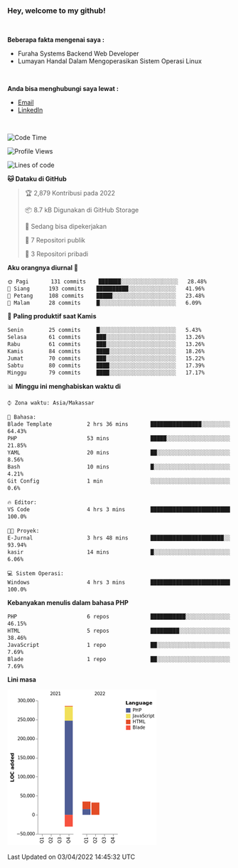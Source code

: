<h3>Hey, welcome to my github!</h3>

<br>

<p><strong>Beberapa fakta mengenai saya :</strong></p>

<ul>
  <li>Furaha Systems Backend Web Developer</li>
  <li>Lumayan Handal Dalam Mengoperasikan Sistem Operasi Linux</li>
</ul>

<br>

<p><strong>Anda bisa menghubungi saya lewat :</strong></p>

<ul>
  <li><a href="mailto:renaldiapriyanto419@gmail.com">Email</a></li>
  <li><a href="https://www.linkedin.com/in/renaldi-kadang-314314206/">LinkedIn</a></li>
</ul>

<br>

<!--START_SECTION:waka-->
![Code Time](http://img.shields.io/badge/Code%20Time-51%20hrs%2054%20mins-blue)

![Profile Views](http://img.shields.io/badge/Profil%20dilihat-1-blue)

![Lines of code](https://img.shields.io/badge/Sejak%20Hello%20World%20aku%20telah%20menulis-323%20Thousand%20baris%20kode-blue)

**🐱 Dataku di GitHub** 

> 🏆 2,879 Kontribusi pada 2022
 > 
> 📦 8.7 kB Digunakan di GitHub Storage 
 > 
> 💼 Sedang bisa dipekerjakan
 > 
> 📜 7 Repositori publik 
 > 
> 🔑 3 Repositori pribadi  
 > 
**Aku orangnya diurnal 🐤** 

```text
🌞 Pagi       131 commits    ███████░░░░░░░░░░░░░░░░░░   28.48% 
🌆 Siang      193 commits    ██████████░░░░░░░░░░░░░░░   41.96% 
🌃 Petang     108 commits    █████░░░░░░░░░░░░░░░░░░░░   23.48% 
🌙 Malam      28 commits     █░░░░░░░░░░░░░░░░░░░░░░░░   6.09%

```
📅 **Paling produktif saat Kamis** 

```text
Senin        25 commits     █░░░░░░░░░░░░░░░░░░░░░░░░   5.43% 
Selasa       61 commits     ███░░░░░░░░░░░░░░░░░░░░░░   13.26% 
Rabu         61 commits     ███░░░░░░░░░░░░░░░░░░░░░░   13.26% 
Kamis        84 commits     ████░░░░░░░░░░░░░░░░░░░░░   18.26% 
Jumat        70 commits     ███░░░░░░░░░░░░░░░░░░░░░░   15.22% 
Sabtu        80 commits     ████░░░░░░░░░░░░░░░░░░░░░   17.39% 
Minggu       79 commits     ████░░░░░░░░░░░░░░░░░░░░░   17.17%

```


📊 **Minggu ini menghabiskan waktu di** 

```text
⌚︎ Zona waktu: Asia/Makassar

💬 Bahasa: 
Blade Template           2 hrs 36 mins       ████████████████░░░░░░░░░   64.43% 
PHP                      53 mins             █████░░░░░░░░░░░░░░░░░░░░   21.85% 
YAML                     20 mins             ██░░░░░░░░░░░░░░░░░░░░░░░   8.56% 
Bash                     10 mins             █░░░░░░░░░░░░░░░░░░░░░░░░   4.21% 
Git Config               1 min               ░░░░░░░░░░░░░░░░░░░░░░░░░   0.6%

🔥 Editor: 
VS Code                  4 hrs 3 mins        █████████████████████████   100.0%

🐱‍💻 Proyek: 
E-Jurnal                 3 hrs 48 mins       ███████████████████████░░   93.94% 
kasir                    14 mins             █░░░░░░░░░░░░░░░░░░░░░░░░   6.06%

💻 Sistem Operasi: 
Windows                  4 hrs 3 mins        █████████████████████████   100.0%

```

**Kebanyakan menulis dalam bahasa PHP** 

```text
PHP                      6 repos             ███████████░░░░░░░░░░░░░░   46.15% 
HTML                     5 repos             █████████░░░░░░░░░░░░░░░░   38.46% 
JavaScript               1 repo              ██░░░░░░░░░░░░░░░░░░░░░░░   7.69% 
Blade                    1 repo              ██░░░░░░░░░░░░░░░░░░░░░░░   7.69%

```


**Lini masa**

![Chart not found](https://raw.githubusercontent.com/Sylent-Sys/Sylent-Sys/main/charts/bar_graph.png) 


 Last Updated on 03/04/2022 14:45:32 UTC
<!--END_SECTION:waka-->

